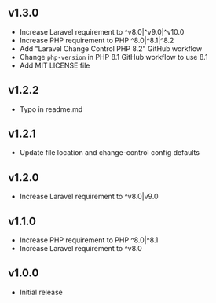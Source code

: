 ## v1.3.0

+ Increase Laravel requirement to ^v8.0|^v9.0|^v10.0
+ Increase PHP requirement to PHP ^8.0|^8.1|^8.2
+ Add "Laravel Change Control PHP 8.2" GitHub workflow
+ Change `php-version` in PHP 8.1 GitHub workflow to use 8.1
+ Add MIT LICENSE file

## v1.2.2

+ Typo in readme.md

## v1.2.1

+ Update file location and change-control config defaults

## v1.2.0

+ Increase Laravel requirement to ^v8.0|v9.0

## v1.1.0

+ Increase PHP requirement to PHP ^8.0|^8.1
+ Increase Laravel requirement to ^v8.0

## v1.0.0

+ Initial release
